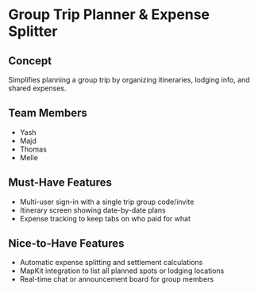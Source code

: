 # Group Trip Planner & Expense Splitter

## Concept  
Simplifies planning a group trip by organizing itineraries, lodging info, and shared expenses.

## Team Members  
- Yash  
- Majd  
- Thomas  
- Melle  

## Must-Have Features  
- Multi-user sign-in with a single trip group code/invite  
- Itinerary screen showing date-by-date plans  
- Expense tracking to keep tabs on who paid for what  

## Nice-to-Have Features  
- Automatic expense splitting and settlement calculations  
- MapKit integration to list all planned spots or lodging locations  
- Real-time chat or announcement board for group members
